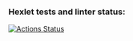 ### Hexlet tests and linter status:
[![Actions Status](https://github.com/Daria-Savicheva/java-project-61/actions/workflows/hexlet-check.yml/badge.svg)](https://github.com/Daria-Savicheva/java-project-61/actions)